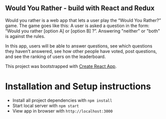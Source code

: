 ## Would You Rather - build with React and Redux

Would you rather is a web app that lets a user play the “Would You Rather?” game. The game goes like this: A user is asked a question in the form: “Would you rather [option A] or [option B] ?”. Answering "neither" or "both" is against the rules.

In this app, users will be able to answer questions, see which questions they haven’t answered, see how other people have voted, post questions, and see the ranking of users on the leaderboard.

This project was bootstrapped with [Create React App](https://github.com/facebook/create-react-app).

# Installation and Setup instructions

- Install all project dependencies with `npm install`
- Start local server with `npm start`
- View app in browser with `http://localhost:3000`
